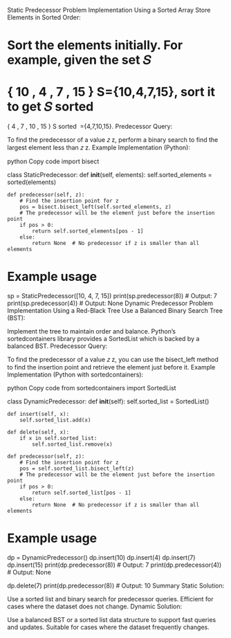 Static Predecessor Problem
Implementation Using a Sorted Array
Store Elements in Sorted Order:

Sort the elements initially. For example, given the set 
𝑆
=
{
10
,
4
,
7
,
15
}
S={10,4,7,15}, sort it to get 
𝑆
sorted
=
{
4
,
7
,
10
,
15
}
S 
sorted
​
 ={4,7,10,15}.
Predecessor Query:

To find the predecessor of a value 
𝑧
z, perform a binary search to find the largest element less than 
𝑧
z.
Example Implementation (Python):

python
Copy code
import bisect

class StaticPredecessor:
    def __init__(self, elements):
        self.sorted_elements = sorted(elements)
    
    def predecessor(self, z):
        # Find the insertion point for z
        pos = bisect.bisect_left(self.sorted_elements, z)
        # The predecessor will be the element just before the insertion point
        if pos > 0:
            return self.sorted_elements[pos - 1]
        else:
            return None  # No predecessor if z is smaller than all elements

# Example usage
sp = StaticPredecessor([10, 4, 7, 15])
print(sp.predecessor(8))  # Output: 7
print(sp.predecessor(4))  # Output: None
Dynamic Predecessor Problem
Implementation Using a Red-Black Tree
Use a Balanced Binary Search Tree (BST):

Implement the tree to maintain order and balance. Python’s sortedcontainers library provides a SortedList which is backed by a balanced BST.
Predecessor Query:

To find the predecessor of a value 
𝑧
z, you can use the bisect_left method to find the insertion point and retrieve the element just before it.
Example Implementation (Python with sortedcontainers):

python
Copy code
from sortedcontainers import SortedList

class DynamicPredecessor:
    def __init__(self):
        self.sorted_list = SortedList()
    
    def insert(self, x):
        self.sorted_list.add(x)
    
    def delete(self, x):
        if x in self.sorted_list:
            self.sorted_list.remove(x)
    
    def predecessor(self, z):
        # Find the insertion point for z
        pos = self.sorted_list.bisect_left(z)
        # The predecessor will be the element just before the insertion point
        if pos > 0:
            return self.sorted_list[pos - 1]
        else:
            return None  # No predecessor if z is smaller than all elements

# Example usage
dp = DynamicPredecessor()
dp.insert(10)
dp.insert(4)
dp.insert(7)
dp.insert(15)
print(dp.predecessor(8))  # Output: 7
print(dp.predecessor(4))  # Output: None

dp.delete(7)
print(dp.predecessor(8))  # Output: 10
Summary
Static Solution:

Use a sorted list and binary search for predecessor queries.
Efficient for cases where the dataset does not change.
Dynamic Solution:

Use a balanced BST or a sorted list data structure to support fast queries and updates.
Suitable for cases where the dataset frequently changes.